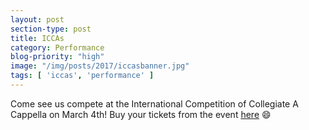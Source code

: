 ```yaml
---
layout: post
section-type: post
title: ICCAs
category: Performance
blog-priority: "high"
image: "/img/posts/2017/iccasbanner.jpg"
tags: [ 'iccas', 'performance' ]
---
```

Come see us compete at the International Competition of Collegiate A Cappella on March 4th! Buy your tickets from the event <a href="https://www.facebook.com/events/1861321420805891/">here</a> :smile: